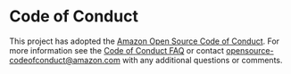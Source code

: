 # Code of Conduct

This project has adopted the
[Amazon Open Source Code of Conduct](https://aws.github.io/code-of-conduct).
For more information see the
[Code of Conduct FAQ](https://aws.github.io/code-of-conduct-faq) or contact 
[opensource-codeofconduct@amazon.com](mailto:opensource-codeofconduct@amazon.com)
with any additional questions or comments.
